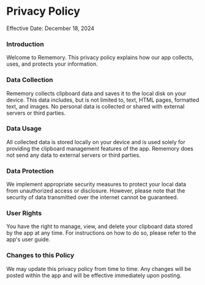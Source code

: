 # Privacy Policy

Effective Date: December 18, 2024

### Introduction

Welcome to Rememory. This privacy policy explains how our app collects, uses, and protects your information.

### Data Collection

Rememory collects clipboard data and saves it to the local disk on your device. This data includes, but is not limited to, text, HTML pages, formatted text, and images. No personal data is collected or shared with external servers or third parties.

### Data Usage

All collected data is stored locally on your device and is used solely for providing the clipboard management features of the app. Rememory does not send any data to external servers or third parties.

### Data Protection

We implement appropriate security measures to protect your local data from unauthorized access or disclosure. However, please note that the security of data transmitted over the internet cannot be guaranteed.

### User Rights

You have the right to manage, view, and delete your clipboard data stored by the app at any time. For instructions on how to do so, please refer to the app's user guide.

### Changes to this Policy

We may update this privacy policy from time to time. Any changes will be posted within the app and will be effective immediately upon posting.
